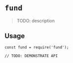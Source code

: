 # `fund`

> TODO: description

## Usage

```
const fund = require('fund');

// TODO: DEMONSTRATE API
```
